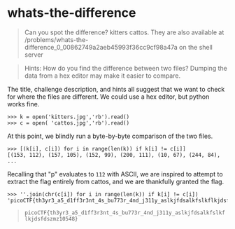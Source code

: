 # whats-the-difference

> Can you spot the difference? kitters cattos. They are also available at /problems/whats-the-difference_0_00862749a2aeb45993f36cc9cf98a47a on the shell server

> Hints: How do you find the difference between two files? Dumping the data from a hex editor may make it easier to compare.

The title, challenge description, and hints all suggest that we want to check for where the files are different. We could use a hex editor, but python works fine.
```python3
>>> k = open('kitters.jpg','rb').read()
>>> c = open( 'cattos.jpg','rb').read()
```
At this point, we blindly run a byte-by-byte comparison of the two files.
```python3
>>> [(k[i], c[i]) for i in range(len(k)) if k[i] != c[i]]
[(153, 112), (157, 105), (152, 99), (200, 111), (10, 67), (244, 84), ...
```
Recalling that "p" evaluates to ``112`` with ASCII, we are inspired to attempt to extract the flag entirely from cattos, and we are thankfully granted the flag.
```python3
>>> ''.join(chr(c[i]) for i in range(len(k)) if k[i] != c[i])
'picoCTF{th3yr3_a5_d1ff3r3nt_4s_bu773r_4nd_j311y_aslkjfdsalkfslkflkjdsfdszmz10548}'
```
> ``picoCTF{th3yr3_a5_d1ff3r3nt_4s_bu773r_4nd_j311y_aslkjfdsalkfslkflkjdsfdszmz10548}``
